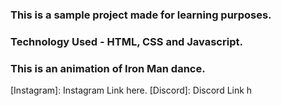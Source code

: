 ### This is a sample project made for learning purposes.
### Technology Used - HTML, CSS and Javascript.

### This is an animation of Iron Man dance.

[Instagram]: Instagram Link here.
[Discord]: Discord Link h
